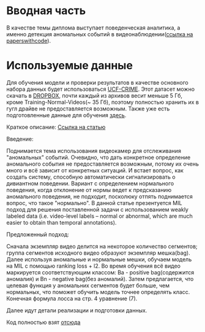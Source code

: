 # Вводная часть

В качестве темы диплома выступает поведенческая аналитика, а именно детекция аномальных событий в видеонаблюдении([ссылка на paperswithcode](https://paperswithcode.com/paper/real-world-anomaly-detection-in-surveillance)).

# Используемые данные
Для обучения модели и проверки результатов в качестве основного набора данных будет использоваться [UCF-CRIME](https://paperswithcode.com/dataset/ucf-crime). Этот датасет можно скачать в [DROPBOX](https://www.dropbox.com/sh/75v5ehq4cdg5g5g/AABvnJSwZI7zXb8_myBA0CLHa?dl=0), почти каждый из архивов весит меньше 5 Гб, кроме Training-Normal-Videos(~ 35 Гб), поэтому полностью хранить их в гугл драйве не предоставляется возможным. Также уже есть подготовленные данные для обучения [здесь](https://drive.google.com/file/d/1cp4q24RoGB-llFBYhzpN8-VXPgGwXlpJ/view?usp=sharing).

Краткое описание:
  [Ссылка на статью]( https://arxiv.org/pdf/1801.04264v3.pdf )

Введение: 

Поднимается тема использования видеокамер для отслеживания "аномальных" событий.
Очевидно, что дать конкретное определение аномального события не предоставляется возможным,
потому их очень много и всё зависит от конкретных ситуаций. И встает вопрос, 
как создать систему, способную автоматически сигнализировать о дивиантном поведении.
Вариант с определением нормального поведения, когда отклонение от нормы ведет к предсказанию
аномального поведения, не подходит, посколюку отпять поднимается вопрос, что такое "нормально".
В данной статье презентуется MIL подход для решения поставленной задачи с использованием 
weakly labeled data  (i.e. video-level labels – normal or abnormal, 
		which are much easier to obtain than temporal annotations).

Предложенный подход: 

Сначала экземпляр видео делится на некоторое количество сегментов; 
группа сегментов исходного видео образуют экземпляр мешка(bag). 
Далее используя аномальные и нормальные мешки, обучаем модель на MIL с помощью ranking loss + l2.
Во время обучения всё видео маркируется соответствующим классом: Ba - positive bag(содержится аномалия) и
Bn - negative bag(без аномалий). Затем предлагается, что целевая функция у аномальних сегментов будет больше,
чем нормальных, что поможет обучить модель точнее определять класс. Конечная формула лосса на стр. 4 уравнение (7).

Далее идут детали реализации и подготовки данных.

Код полностью взят [отсюда](https://github.com/seominseok0429/Real-world-Anomaly-Detection-in-Surveillance-Videos-pytorch)
